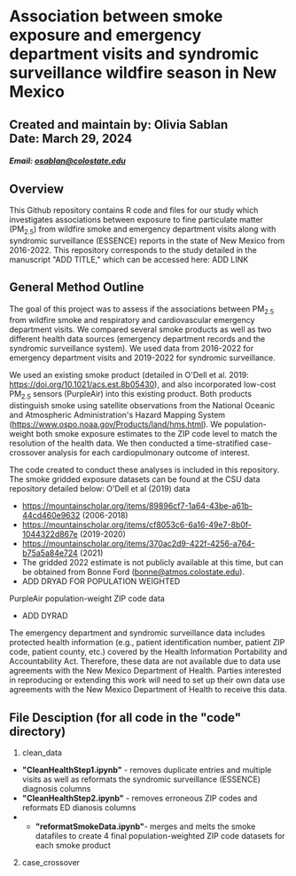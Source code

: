 # Association between smoke exposure and emergency department visits and syndromic surveillance wildfire season in New Mexico
## Created and maintain by: Olivia Sablan <br> Date: March 29, 2024 <br>
##### Email: osablan@colostate.edu

## Overview
This Github repository contains R code and files for our study which investigates associations between exposure to fine particulate matter (PM<sub>2.5</sub>) from wildfire smoke and emergency department visits along with syndromic surveillance (ESSENCE) reports in the state of New Mexico from 2016-2022. This repository corresponds to the study detailed in the manuscript "ADD TITLE," which can be accessed here: ADD LINK

## General Method Outline
The goal of this project was to assess if the associations between PM<sub>2.5</sub> from wildfire smoke and respiratory and cardiovascular emergency department visits. We compared several smoke products as well as two different health data sources (emergency department records and the syndromic surveillance system). We used data from 2016-2022 for emergency department visits and 2019-2022 for syndromic surveillance. 

We used an existing smoke product (detailed in O'Dell et al. 2019:  https://doi.org/10.1021/acs.est.8b05430), and also incorporated low-cost PM<sub>2.5</sub> sensors (PurpleAir) into this existing product. Both products distinguish smoke using satellite observations from the National Oceanic and Atmospheric Administration's Hazard Mapping System (https://www.ospo.noaa.gov/Products/land/hms.html). We population-weight both smoke exposure estimates to the ZIP code level to match the resolution of the health data. We then conducted a time-stratified case-crossover analysis for each cardiopulmonary outcome of interest.

The code created to conduct these analyses is included in this repository. The smoke gridded exposure datasets can be found at the CSU data repository detailed below:
O'Dell et al (2019) data
- https://mountainscholar.org/items/89896cf7-1a64-43be-a61b-44cd460e9632 (2006-2018)
- https://mountainscholar.org/items/cf8053c6-6a16-49e7-8b0f-1044322d867e (2019-2020)
- https://mountainscholar.org/items/370ac2d9-422f-4256-a764-b75a5a84e724 (2021)
- The gridded 2022 estimate is not publicly available at this time, but can be obtained from Bonne Ford (bonne@atmos.colostate.edu).
- ADD DRYAD FOR POPULATION WEIGHTED

PurpleAir population-weight ZIP code data
- ADD DYRAD

The emergency department and syndromic surveillance data includes protected health information (e.g., patient identification number, patient ZIP code, patient county, etc.) covered by the Health Information Portability and Accountability Act. Therefore, these data are not available due to data use agreements with the New Mexico Department of Health. Parties interested in reproducing or extending this work will need to set up their own data use agreements with the New Mexico Department of Health to receive this data. 

## File Desciption (for all code in the "code" directory)
1. clean_data
-  **"CleanHealthStep1.ipynb"** - removes duplicate entries and multiple visits as well as reformats the syndromic surveillance (ESSENCE) diagnosis columns
-  **"CleanHealthStep2.ipynb"** - removes erroneous ZIP codes and reformats ED dianosis columns
-  -  **"reformatSmokeData.ipynb"**- merges and melts the smoke datafiles to create 4 final population-weighted ZIP code datasets for each smoke product
2. case_crossover
   
